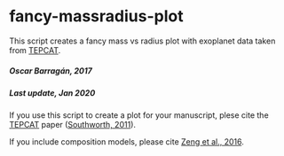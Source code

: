 # fancy-massradius-plot
This script creates a fancy mass vs radius plot with exoplanet data taken from [TEPCAT](https://www.astro.keele.ac.uk/jkt/tepcat/).


##### Oscar Barragán, 2017
##### Last update, Jan 2020

If you use this script to create a plot for your manuscript, plese cite the [TEPCAT](https://www.astro.keele.ac.uk/jkt/tepcat/) paper ([Southworth, 2011](https://academic.oup.com/mnras/article/417/3/2166/1093448)).

If you include composition models, please cite [Zeng et al., 2016](https://iopscience.iop.org/article/10.3847/0004-637X/819/2/127).
